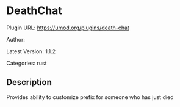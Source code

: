 # DeathChat

Plugin URL: https://umod.org/plugins/death-chat

Author: 

Latest Version: 1.1.2

Categories: rust

## Description

Provides ability to customize prefix for someone who has just died
